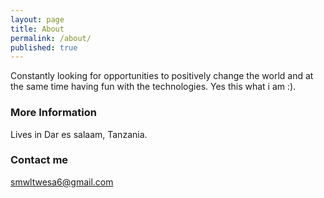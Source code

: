```yaml
---
layout: page
title: About
permalink: /about/
published: true
---
```



Constantly looking for opportunities to positively change the world and at the same time having fun with the technologies. Yes this what i am :).

### More Information
Lives in Dar es salaam, Tanzania. 


### Contact me

[smwltwesa6@gmail.com](mailto:smwltwesa6@gmail.com)
